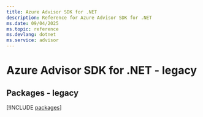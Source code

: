 ```yaml
---
title: Azure Advisor SDK for .NET
description: Reference for Azure Advisor SDK for .NET
ms.date: 09/04/2025
ms.topic: reference
ms.devlang: dotnet
ms.service: advisor
---
```

# Azure Advisor SDK for .NET - legacy
## Packages - legacy
[!INCLUDE [packages](advisor-index.md)]